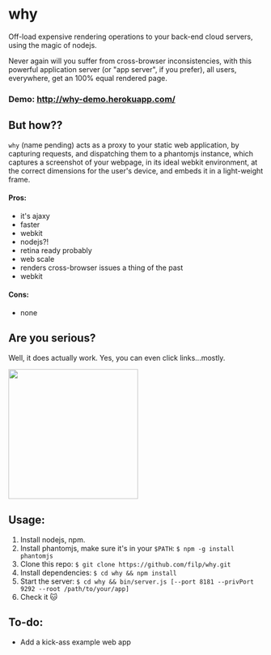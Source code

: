 # why

Off-load expensive rendering operations to your back-end cloud servers,
using the magic of nodejs.

Never again will you suffer from cross-browser inconsistencies, with
this powerful application server (or "app server", if you prefer), all
users, everywhere, get an 100% equal rendered page.

### Demo: http://why-demo.herokuapp.com/

## But how??

`why` (name pending) acts as a proxy to your static web application, by
capturing requests, and dispatching them to a phantomjs instance, which
captures a screenshot of your webpage, in its ideal webkit environment,
at the correct dimensions for the user's device, and embeds it in a light-weight
frame.

#### Pros:
- it's ajaxy
- faster
- webkit
- nodejs?!
- retina ready probably
- web scale
- renders cross-browser issues a thing of the past
- webkit

#### Cons:
- none

## Are you serious?

Well, it does actually work. Yes, you can even click links...mostly.

<img src="http://i.imgur.com/GYeamse.gif" width="256">

## Usage:

1. Install nodejs, npm.
2. Install phantomjs, make sure it's in your `$PATH`: `$ npm -g install phantomjs`
3. Clone this repo: `$ git clone https://github.com/filp/why.git`
4. Install dependencies: `$ cd why && npm install`
4. Start the server: `$ cd why && bin/server.js [--port 8181 --privPort 9292 --root /path/to/your/app]`
4. Check it :cat:

## To-do:

- Add a kick-ass example web app